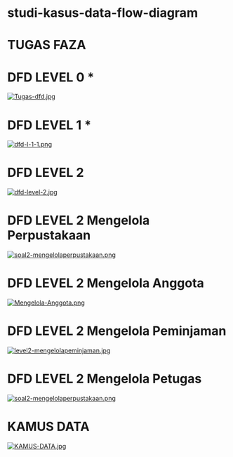 # studi-kasus-data-flow-diagram
# TUGAS FAZA #


# DFD LEVEL 0 *
[![Tugas-dfd.jpg](https://i.postimg.cc/7LhSmdTv/Tugas-dfd.jpg)](https://postimg.cc/5HcHtP3p)

# DFD LEVEL 1 *
[![dfd-l-1-1.png](https://i.postimg.cc/T10rk6Q6/dfd-l-1-1.png)](https://postimg.cc/n9sjzN6R)

# DFD LEVEL 2 
[![dfd-level-2.jpg](https://i.postimg.cc/cJ51B5fb/dfd-level-2.jpg)](https://postimg.cc/Ff3Q9pWy)


# DFD LEVEL 2 Mengelola Perpustakaan
[![soal2-mengelolaperpustakaan.png](https://i.postimg.cc/ZYLNrJC7/soal2-mengelolaperpustakaan.png)](https://postimg.cc/23V3YRdh)

# DFD LEVEL 2 Mengelola Anggota 
[![Mengelola-Anggota.png](https://i.postimg.cc/cJN198zQ/Mengelola-Anggota.png)](https://postimg.cc/3knHWWYR)

# DFD LEVEL 2 Mengelola  Peminjaman
[![level2-mengelolapeminjaman.jpg](https://i.postimg.cc/BbNPnfbG/level2-mengelolapeminjaman.jpg)](https://postimg.cc/p5hLs7K0)


# DFD LEVEL 2 Mengelola Petugas
[![soal2-mengelolaperpustakaan.png](https://i.postimg.cc/ZYLNrJC7/soal2-mengelolaperpustakaan.png)](https://postimg.cc/23V3YRdh)

# KAMUS DATA
[![KAMUS-DATA.jpg](https://i.postimg.cc/fbrs4t22/KAMUS-DATA.jpg)](https://postimg.cc/7C0d06y0)

